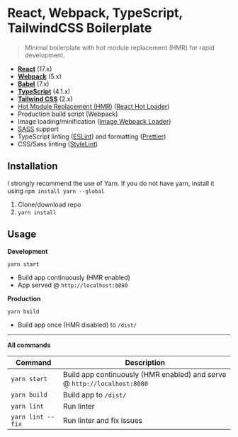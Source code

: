 # React, Webpack, TypeScript, TailwindCSS Boilerplate
> Minimal boilerplate with hot module replacement (HMR) for rapid development.

* **[React](https://facebook.github.io/react/)** (17.x)
* **[Webpack](https://webpack.js.org/)** (5.x)
* **[Babel](https://babeljs.io/)** (7.x)
* **[TypeScript](https://www.typescriptlang.org/)** (4.1.x)
* **[Tailwind CSS](https://tailwindcss.com/)** (2.x)
* [Hot Module Replacement (HMR)](https://webpack.js.org/concepts/hot-module-replacement/) ([React Hot Loader](https://github.com/gaearon/react-hot-loader))
* Production build script (Webpack)
* Image loading/minification ([Image Webpack Loader](https://github.com/tcoopman/image-webpack-loader))
* [SASS](https://sass-lang.com/) support
* TypeScript linting ([ESLint](https://github.com/eslint/eslint)) and formatting ([Prettier](https://github.com/prettier/prettier))
* CSS/Sass linting ([StyleLint](https://github.com/stylelint/stylelint))

## Installation
I strongly recommend the use of Yarn. If you do not have yarn, install it using `npm install yarn --global`
1. Clone/download repo
2. `yarn install`

## Usage

**Development**

`yarn start`

* Build app continuously (HMR enabled)
* App served @ `http://localhost:8080`

**Production**

`yarn build`

* Build app once (HMR disabled) to `/dist/`

---

**All commands**

Command | Description
--- | ---
`yarn start` | Build app continuously (HMR enabled) and serve @ `http://localhost:8080`
`yarn build` | Build app to `/dist/`
`yarn lint` | Run linter
`yarn lint --fix` | Run linter and fix issues
